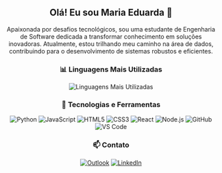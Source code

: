 <div align="center">
  <h2>Olá! Eu sou Maria Eduarda 👋</h2>
  <p>Apaixonada por desafios tecnológicos, sou uma estudante de Engenharia de Software dedicada a transformar conhecimento em soluções inovadoras. Atualmente, estou trilhando meu caminho na área de dados, contribuindo para o desenvolvimento de sistemas robustos e eficientes.</p>
  
  <h3>📊 Linguagens Mais Utilizadas</h3>
  <img src="https://github-readme-stats.vercel.app/api/top-langs/?username=mariaedfarias&layout=compact&theme=radical" alt="Linguagens Mais Utilizadas">
  
  <h3>🚀 Tecnologias e Ferramentas</h3>
  <p>
    <img src="https://img.shields.io/badge/-Python-3776AB?style=flat-square&logo=python&logoColor=white" alt="Python">
    <img src="https://img.shields.io/badge/-JavaScript-F7DF1E?style=flat-square&logo=javascript&logoColor=black" alt="JavaScript">
    <img src="https://img.shields.io/badge/-HTML5-E34F26?style=flat-square&logo=html5&logoColor=white" alt="HTML5">
    <img src="https://img.shields.io/badge/-CSS3-1572B6?style=flat-square&logo=css3&logoColor=white" alt="CSS3">
    <img src="https://img.shields.io/badge/-React-61DAFB?style=flat-square&logo=react&logoColor=white" alt="React">
    <img src="https://img.shields.io/badge/-Node.js-339933?style=flat-square&logo=node.js&logoColor=white" alt="Node.js">
    <img src="https://img.shields.io/badge/-GitHub-181717?style=flat-square&logo=github&logoColor=white" alt="GitHub">
    <img src="https://img.shields.io/badge/-VS_Code-007ACC?style=flat-square&logo=visual-studio-code&logoColor=white" alt="VS Code">
  </p>
  
  <h3>📫 Contato</h3>
  <p>
    <a href="mailto:mariaeduardamff@outlook.com.br"><img src="https://img.shields.io/badge/-Outlook-0078D4?style=flat-square&logo=microsoft-outlook&logoColor=white" alt="Outlook"></a>
    <a href="https://www.linkedin.com/in/maria-eduarda-farias-92150324b/" target="_blank"><img src="https://img.shields.io/badge/-LinkedIn-0077B5?style=flat-square&logo=linkedin&logoColor=white" alt="LinkedIn"></a>
  </p>
</div>
